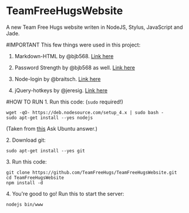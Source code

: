 # TeamFreeHugsWebsite
A new Team Free Hugs website writen in NodeJS, Stylus, JavaScript and Jade.

#IMPORTANT
This few things were used in this project:

1. Markdown-HTML by @bjb568. [Link here](https://github.com/bjb568/Markdown-HTML)

2. Password Strength by @bjb568 as well. [Link here](https://devdoodle.net/dev/31)

3. Node-login by @braitsch. [Link here](https://github.com/braitsch/node-login)

4. jQuery-hotkeys by @jeresig. [Link here](https://github.com/jeresig/jquery.hotkeys)

#HOW TO RUN
1\. Run this code: (`sudo` required!)

    wget -qO- https://deb.nodesource.com/setup_4.x | sudo bash -
    sudo apt-get install --yes nodejs
    
(Taken from [this](http://askubuntu.com/a/673033/241602) Ask Ubuntu answer.)

2\. Download git:

    sudo apt-get install --yes git
    
3\. Run this code:

    git clone https://github.com/TeamFreeHugs/TeamFreeHugsWebsite.git
    cd TeamFreeHugsWebsite
    npm install -d

4\. You're good to go! Run this to start the server:

    nodejs bin/www
    

